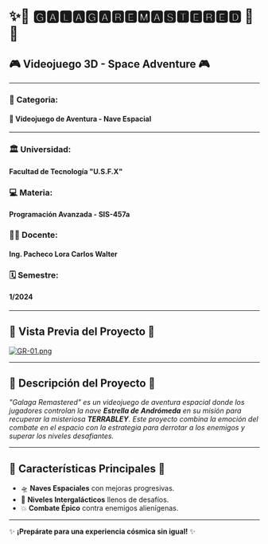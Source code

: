 # ✨🚀 **🅶🅰🅻🅰🅶🅰 ​🆁🅴🅼🅰🆂🆃🅴🆁🅴🅳** 🚀✨

## 🎮 **Videojuego 3D - Space Adventure** 🎮

---

### 🌌 **Categoria**: 
#### 🚀 **Videojuego de Aventura - Nave Espacial**

---

### 🏛️ **Universidad**: 
#### **Facultad de Tecnología "U.S.F.X"**

### 💻 **Materia**: 
#### **Programación Avanzada - SIS-457a**

### 👨‍🏫 **Docente**: 
#### **Ing. Pacheco Lora Carlos Walter**

### 🗓️ **Semestre**: 
#### **1/2024**

---

## 🌠 **Vista Previa del Proyecto** 🌠

[![GR-01.png](https://i.postimg.cc/kXCtPfzr/GR-01.png)](https://postimg.cc/HjSLQ4T3)

---

## 🌌 **Descripción del Proyecto** 🌌

_"Galaga Remastered" es un videojuego de aventura espacial donde los jugadores controlan la nave **Estrella de Andrómeda** en su misión para recuperar la misteriosa **TERRABLEY**. Este proyecto combina la emoción del combate en el espacio con la estrategia para derrotar a los enemigos y superar los niveles desafiantes._

---

## 🚀 **Características Principales** 🚀

- 🛸 **Naves Espaciales** con mejoras progresivas.
- 🌠 **Niveles Intergalácticos** llenos de desafíos.
- 💥 **Combate Épico** contra enemigos alienígenas.

---

✨ **¡Prepárate para una experiencia cósmica sin igual!** ✨
